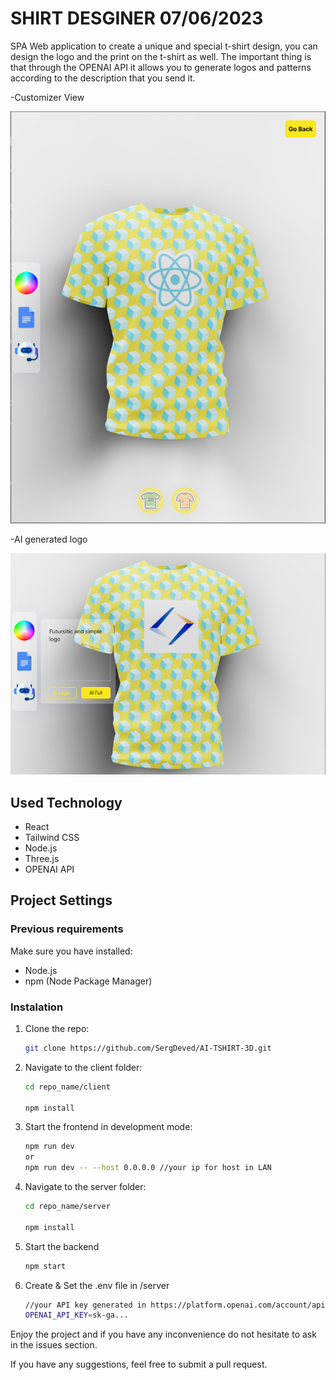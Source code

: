 # SHIRT DESGINER  07/06/2023

SPA Web application to create a unique and special t-shirt design, you can design the logo and the print on the
t-shirt as well. The important thing is that through the OPENAI API it allows you to generate logos and patterns
according to the description that you send it.

-Customizer View

![Captura de pantalla 1](/client/public/Captura.png)


-AI generated logo

![Captura de pantalla 2](/client/public/AI_LOGO.png)




## Used Technology

- React
- Tailwind CSS
- Node.js
- Three.js
- OPENAI API

## Project Settings

### Previous requirements

Make sure you have installed:

- Node.js
- npm (Node Package Manager)

### Instalation

1. Clone the repo:
   ```bash
   git clone https://github.com/SergDeved/AI-TSHIRT-3D.git

2. Navigate to the client folder:
   ```bash
   cd repo_name/client
   
   npm install
   
3. Start the frontend in development mode:
   ```bash
   npm run dev
   or
   npm run dev -- --host 0.0.0.0 //your ip for host in LAN
   
4. Navigate to the server folder:
   ```bash
   cd repo_name/server
   
   npm install

5. Start the backend
   ```bash
   npm start

6. Create & Set the .env file in /server
   ```bash
   //your API key generated in https://platform.openai.com/account/api-keys
   OPENAI_API_KEY=sk-ga...
   
Enjoy the project and if you have any inconvenience do not hesitate to ask in the issues section.

If you have any suggestions, feel free to submit a pull request.


